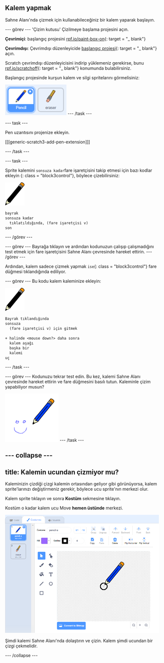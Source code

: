 ## Kalem yapmak

Sahne Alanı'nda çizmek için kullanabileceğiniz bir kalem yaparak başlayın.

\--- görev \--- 'Çizim kutusu' Çizilmeye başlama projesini açın.

**Çevrimiçi**: başlangıç projesini [rpf.io/paint-box-on](http://rpf.io/paint-box-on){: target = "_ blank"}

**Çevrimdışı**: Çevrimdışı düzenleyicide [başlangıç projesi](http://rpf.io/p/en/paint-box-go){: target = "_ blank"} açın.

Scratch çevrimdışı düzenleyicisini indirip yüklemeniz gerekirse, bunu [rpf.io/scratchoff](http://rpf.io/scratchoff){: target = "_ blank"} konumunda bulabilirsiniz.

Başlangıç projesinde kurşun kalem ve silgi spritelarını görmelisiniz:

![ekran alıntısı](images/paint-starter.png) \--- /task \---

\--- task \---

Pen uzantısını projenize ekleyin.

[[[generic-scratch3-add-pen-extension]]]

\--- /task \---

\--- task \---

Sprite kalemini `sonsuza kadar`fare işaretçisini takip etmesi için bazı kodlar ekleyin {: class = "block3control"}, böylece çizebilirsiniz:

![kalem](images/pencil.png)

```blocks3
bayrak
sonsuza kadar
  tıklatıldığında, (fare işaretçisi v)
son
```

\--- /görev \---

\--- görev \--- Bayrağa tıklayın ve ardından kodunuzun çalışıp çalışmadığını test etmek için fare işaretçisini Sahne Alanı çevresinde hareket ettirin. \--- /görev \---

Ardından, kalem sadece çizmek yapmak `ise`{: class = "block3control"} fare düğmesi tıklandığında ediliyor.

\--- görev \--- Bu kodu kalem kaleminize ekleyin:

![kalem](images/pencil.png)

```blocks3
Bayrak tıklandığında
sonsuza
  (fare işaretçisi v) için gitmek

+ halinde <mouse down?> daha sonra
  kalem aşağı
  başka bir
  kalemi
uç
```

\--- /task \---

\--- görev \--- Kodunuzu tekrar test edin. Bu kez, kalemi Sahne Alanı çevresinde hareket ettirin ve fare düğmesini basılı tutun. Kaleminle çizim yapabiliyor musun?

![ekran görüntüsü](images/paint-draw.png) \--- /task \---

## \--- collapse \---

## title: Kalemin ucundan çizmiyor mu?

Kaleminizin çizdiği çizgi kalemin ortasından geliyor gibi görünüyorsa, kalem sprite'larınızı değiştirmeniz gerekir, böylece ucu sprite'nın merkezi olur.

Kalem sprite tıklayın ve sonra **Kostüm** sekmesine tıklayın.

Kostüm o kadar kalem ucu Move **hemen üstünde** merkezi.

![Kukla merkezi](images/costume-center-annotated.png)

Şimdi kalemi Sahne Alanı'nda dolaştırın ve çizin. Kalem şimdi ucundan bir çizgi çekmelidir.

\--- /collapse \---